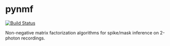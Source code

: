 # pynmf

[![Build Status](https://travis-ci.org/cajal/pynmf.svg?branch=master)](https://travis-ci.org/cajal/pynmf)


Non-negative matrix factorization algorithms for spike/mask inference on 2-photon recordings.
